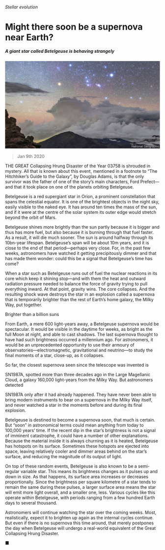 ###### Stellar evolution

# Might there soon be a supernova near Earth? 

##### A giant star called Betelgeuse is behaving strangely 

![image](images/20200111_STP003_1.jpg) 

> Jan 9th 2020 

THE GREAT Collapsing Hrung Disaster of the Year 03758 is shrouded in mystery. All that is known about this event, mentioned in a footnote to “The Hitchhiker’s Guide to the Galaxy”, by Douglas Adams, is that the only survivor was the father of one of the story’s main characters, Ford Prefect—and that it took place on one of the planets orbiting Betelgeuse. 

Betelgeuse is a red supergiant star in Orion, a prominent constellation that spans the celestial equator. It is one of the brightest objects in the night sky, easily visible to the naked eye. It has around ten times the mass of the sun, and if it were at the centre of the solar system its outer edge would stretch beyond the orbit of Mars. 

Betelgeuse shines more brightly than the sun partly because it is bigger and thus has more fuel, but also because it is burning through that fuel faster. As a result, it will die much sooner. The sun is around halfway through its 10bn-year lifespan. Betelgeuse’s span will be about 10m years, and it is close to the end of that period—perhaps very close. For, in the past few weeks, astronomers have watched it getting precipitously dimmer and that has made them wonder: could this be a signal that Betelgeuse’s time has come? 

When a star such as Betelgeuse runs out of fuel the nuclear reactions in its core which keep it shining stop—and with them the heat and outward radiation pressure needed to balance the force of gravity trying to pull everything inward. At that point, gravity wins. The core collapses. And the resulting shock wave destroys the star in an explosion called a supernova that is temporarily brighter than the rest of Earth’s home galaxy, the Milky Way, put together. 

Brighter than a billion suns 

From Earth, a mere 600 light-years away, a Betelgeuse supernova would be spectacular. It would be visible in the daytime for weeks, as bright as the full Moon at night, and able to cast shadows. The last supernova thought to have had such brightness occurred a millennium ago. For astronomers, it would be an unprecedented opportunity to use their armoury of observatories—electromagnetic, gravitational and neutrino—to study the final moments of a star, close-up, as it collapses. 

So far, the closest supernova seen since the telescope was invented is  

SN1987A, spotted more than three decades ago in the Large Magellanic Cloud, a galaxy 160,000 light-years from the Milky Way. But astronomers detected  

SN1987A only after it had already happened. They have never been able to bring modern instruments to bear on a supernova in the Milky Way itself, and never watched a star in the moments before and during its final explosion. 

Betelgeuse is destined to become a supernova soon, that much is certain. But “soon” in astronomical terms could mean anything from today to 100,000 years’ time. If the recent dip in the star’s brightness is not a signal of imminent catastrophe, it could have a number of other explanations. Because the material inside it is always churning as it is heated, Betelgeuse has hotspots on its surface. Sometimes these hotspots are ejected into space, leaving relatively cooler and dimmer areas behind on the star’s surface, and reducing the magnitude of its output of light. 

On top of these random events, Betelgeuse is also known to be a semi-regular variable star. This means its brightness changes as it pulses up and down in size. As that happens, its surface area increases or decreases proportionally. Since the brightness per square kilometre of a star tends to remain the same during these pulses, a larger surface area means the star will emit more light overall, and a smaller one, less. Various cycles like this operate within Betelgeuse, with periods ranging from a few hundred Earth days to several thousand. 

Astronomers will continue watching the star over the coming weeks. Most, realistically, expect it to brighten up again as the internal cycles continue. But even if there is no supernova this time around, that merely postpones the day when Betelgeuse will undergo a real-world equivalent of the Great Collapsing Hrung Disaster. 

■